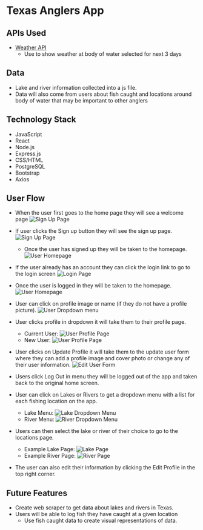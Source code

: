 # Texas Anglers App

<!-- Description of what the app does brief user flow -->

<!-- ## Deployed Site:
View the deployed app [here](https://coding-quiz-app-rb.herokuapp.com/signup). -->

## APIs Used

- [Weather API](https://www.weatherapi.com/)
  - Use to show weather at body of water selected for next 3 days

## Data

- Lake and river information collected into a js file.
- Data will also come from users about fish caught and locations around body of water that may be important to other anglers

## Technology Stack

- JavaScript
- React
- Node.js
- Express.js
- CSS/HTML
- PostgreSQL
- Bootstrap
- Axios

## User Flow

- When the user first goes to the home page they will see a welcome page
  ![Sign Up Page](./images/home-screen-logged-out.png)
- If user clicks the Sign up button they will see the sign up page.
  ![Sign Up Page](./images/1-Signup.png)
  - Once the user has signed up they will be taken to the homepage.
    ![User Homepage](./images/1-Homepage-New-User.png)
- If the user already has an account they can click the login link to go to the login screen
  ![Login Page](./images/1-Login.png)
- Once the user is logged in they will be taken to the homepage.
  ![User Homepage](./images/2-Homepage-logged-In.png)
- User can click on profile image or name (if they do not have a profile picture).
  ![User Dropdown menu](./images/User-Dropdown-User.png)
- User clicks profile in dropdown it will take them to their profile page.
  - Current User:
    ![User Profile Page](./images/1-User-Profile.png)
  - New User:
    ![User Profile Page](./images/1-User-Profile-New-User.png)
- User clicks on Update Profile it will take them to the update user form where they can add a profile image and cover photo or change any of their user information.
  ![Edit User Form](./images/1-Update-Profile.png)
- Users click Log Out in menu they will be logged out of the app and taken back to the original home screen.
- User can click on Lakes or Rivers to get a dropdown menu with a list for each fishing location on the app.

  - Lake Menu:
    ![Lake Dropdown Menu](./images/Lake-Dropdown-Menu.png)
  - River Menu:
    ![River Dropdown Menu](./images/River-Dropdown-Menu.png)

- Users can then select the lake or river of their choice to go to the locations page.
  - Example Lake Page:
    ![Lake Page](./images/Lake-location-Lake-Austin.png)
  - Example River Page:
    ![River Page](./images/River-Location-Page.png)
- The user can also edit their information by clicking the Edit Profile in the top right corner.

## Future Features

- Create web scraper to get data about lakes and rivers in Texas.
- Users will be able to log fish they have caught at a given location
  - Use fish caught data to create visual representations of data.
